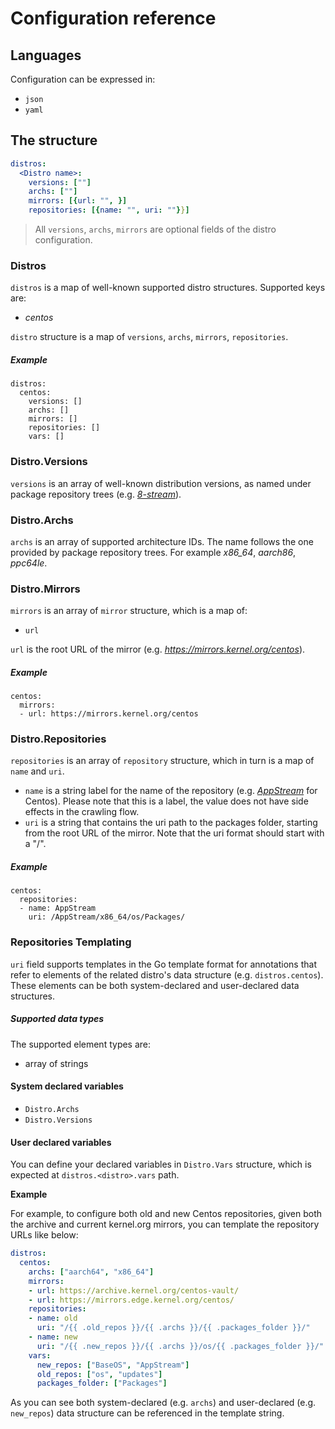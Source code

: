 # Configuration reference

## Languages

Configuration can be expressed in:
- `json`
- `yaml`

## The structure

```yaml
distros:
  <Distro name>:
    versions: [""]
    archs: [""]
    mirrors: [{url: "", }]
    repositories: [{name: "", uri: ""}}]
```

> All `versions`, `archs`, `mirrors` are optional fields of the distro configuration.

### Distros

`distros` is a map of well-known supported distro structures. Supported keys are:
- *centos*
 
`distro` structure is a map of `versions`, `archs`, `mirrors`, `repositories`.

##### Example

```
distros:
  centos:
    versions: []
    archs: []
    mirrors: []
    repositories: []
    vars: []
```

### Distro.Versions

`versions` is an array of well-known distribution versions, as named under package repository trees (e.g. [*8-stream*](http://mirrors.edge.kernel.org/centos/8-stream/)).

### Distro.Archs

`archs` is an array of supported architecture IDs. The name follows the one provided by package repository trees.
For example *x86_64*, *aarch86*, *ppc64le*.
 
### Distro.Mirrors

`mirrors` is an array of `mirror` structure, which is a map of:
- `url`

`url` is the root URL of the mirror (e.g. *https://mirrors.kernel.org/centos*).

##### Example

```
centos:
  mirrors:
  - url: https://mirrors.kernel.org/centos
```

### Distro.Repositories

`repositories` is an array of `repository` structure, which in turn is a map of `name` and `uri`.

- `name` is a string label for the name of the repository (e.g. [*AppStream*](http://mirrors.edge.kernel.org/centos/8-stream/AppStream/) for Centos). Please note that this is a label, the value does not have side effects in the crawling flow.
- `uri` is a string that contains the uri path to the packages folder, starting from the root URL of the mirror. Note that the uri format should start with a "/".

##### Example

```
centos:
  repositories:
  - name: AppStream
    uri: /AppStream/x86_64/os/Packages/
```

### Repositories Templating

`uri` field supports templates in the Go template format for annotations that refer to elements of the related distro's data structure (e.g. `distros.centos`). These elements can be both system-declared and user-declared data structures.

##### Supported data types

The supported element types are:
- array of strings

#### System declared variables

- `Distro.Archs`
- `Distro.Versions`

#### User declared variables

You can define your declared variables in `Distro.Vars` structure, which is expected at `distros.<distro>.vars` path.

**Example**

For example, to configure both old and new Centos repositories, given both the archive and current kernel.org mirrors, you can template the repository URLs like below:

```yaml
distros:
  centos:
    archs: ["aarch64", "x86_64"]
    mirrors:
    - url: https://archive.kernel.org/centos-vault/
    - url: https://mirrors.edge.kernel.org/centos/
    repositories:
    - name: old
      uri: "/{{ .old_repos }}/{{ .archs }}/{{ .packages_folder }}/"
    - name: new
      uri: "/{{ .new_repos }}/{{ .archs }}/os/{{ .packages_folder }}/"
    vars:
      new_repos: ["BaseOS", "AppStream"]
      old_repos: ["os", "updates"]
      packages_folder: ["Packages"]
```

As you can see both system-declared (e.g. `archs`) and user-declared (e.g. `new_repos`) data structure can be referenced in the template string.
